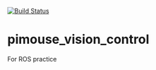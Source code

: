 [![Build Status](https://travis-ci.org/sugarman1983/pimouse_vision_control.svg?branch=master)](https://travis-ci.org/sugarman1983/pimouse_vision_control)

# pimouse_vision_control
For ROS practice
